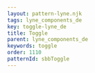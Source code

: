 ```yaml
---
layout: pattern-lyne.njk
tags: lyne_components_de
key: toggle-lyne_de
title: Toggle
parent: lyne_components_de
keywords: toggle
order: 1110
patternId: sbbToggle
---
```

